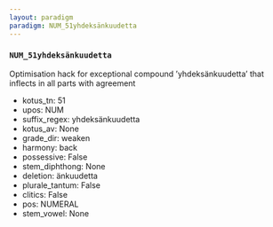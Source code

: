 ```yaml
---
layout: paradigm
paradigm: NUM_51yhdeksänkuudetta
---
```

### ` NUM_51yhdeksänkuudetta `

Optimisation hack for exceptional compound ’yhdeksänkuudetta’ that inflects in all parts with agreement
* kotus_tn: 51
* upos: NUM
* suffix_regex: yhdeksänkuudetta
* kotus_av: None
* grade_dir: weaken
* harmony: back
* possessive: False
* stem_diphthong: None
* deletion: änkuudetta
* plurale_tantum: False
* clitics: False
* pos: NUMERAL
* stem_vowel: None
